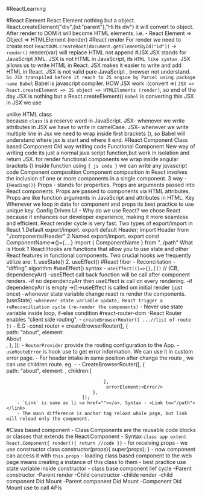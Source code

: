 #ReactLearning

#React Element 
    React Element nothing but a object. 
    React.createElement("div",{id:"parent"},"Hi Its div") it will convert to object.
    After render to DOM it will become HTML elements.
    i.e. - React Element => Object => HTMLElement (render)
#React render
    For render we need to create root `ReactDOM.createRoot(document.getElementById("id"))` -> `render()`
    render(var) will replace HTML not append
#JSX
    JSX stands for JavaScript XML.
    JSX is not HTML in JavaScript, its `HTML like syntax`.
    JSX allows us to write HTML in React.
    JSX makes it easier to write and add HTML in React.
    JSX is not valid pure JavaScript , browser not understand. 
       ` So JSX transpiled before it reach to JS engine by Parcel using package name Babel`
       Babel is javascript compiler.
    HOW JSX work :(convert =>)
        `JSX => React.createElement => JS object => HTMLElements (render)`, so end of the day JSX is nothing but a React.createElement()
        `Babel` is converting this JSX
    in JSX we use <div className=""> unlike HTML class <div class=""></div>
        because `class` is a reserve word in JavaScript.
    JSX- whenever we write attributes in JSX we have to write in camelCase.
    JSX- whenever we write multiple line in Jsx we need to wrap inside first brackets (), so Babel will understand where jsx is start and where it end.
#React Component
    Class based Component 
        Old way writing code
    Functional Component
        New way of writing code
        its just a normal java script function,but work in isolation and return JSX.
        for render functional components we wrap inside angular brackets (<functional component/>)
        inside function using `{ js code }` we can write any javascript code
    Component composition
        Component composition in React involves the inclusion of one or more components in a single component.
        3 way - 
            `{Heading()}`
            <Heading/>
            <Heading></Heading>
    Props - stands for properties.
        Props are arguments passed into React components.
        Props are passed to components via HTML attributes.
        Props are like function arguments in JavaScript and attributes in HTML.
    Key
        Whenever we loop in data for component and props its best practice to use unique key.
    Config Driven UI
        -
    Why do we use React?
        we chose React because it enhances our developer experience, making it more seamless and efficient.
        React render cycle is very fast.
    Two types of export/import in React
        1.Default export/import.
            export default Header;
            import Header from "./components/Header"
        2.Named export/import.
            export const ComponentName=>()={....}
            import { ComponentName } from "../path"
    What is Hook ?
        React Hooks are functions that allow you to use state and other React features in functional components.
    Two crucial hooks we frequently utilize are:
        1. useState()
        2. useEffect()
#React fiber - Reconciliation - "diffing" algorithm
    #useEffect()
        syntax - `useEffect(()=>{},[])` // (CB, dependencyArr)
        -useEffect call back function will be call after component renders.
        -if no dependencyArr then useEffect is call on every rendering.
        -if dependencyArr is empty ->[]->useEffect is called om initial render (just once)
        -whenever state variable change react re render the components.(useState)
        -`whenever state variable update, React trigger a reReconciliation cycle (re-render the components)`
        - Never use state variable inside loop, if-else condition
#react-router-dom
    -React Router enables "client side routing".
        - `createBrowserRouter([ ...//list of route  ])`
            - E.G -const router = createBrowserRouter([,
                                    {   
                                        path: "about",
                                        element: <div>About</div>,
                                    },
                                ]);
        - `RouterProvider` provide the routing configuration to the App.
        - `useRouteError` is hook use to get error information. We can use it in custom error page.
        -  For header intake in same position after change the route , we can use children route. eg. -
            - CreateBrowserRouter([,
                                    {   
                                        path: "about",
                                        element: <About/>,
                                        children:[

                                        ],
                                         errorElement:<Error/>
                                    },
                                ]);
        - `Link` is same as li <a href=""></a>, Syntax - <Link to="/path"></link>
        - The main difference is anchor tag reload whole page, but link will reload only the component.



#Class based component
    - Class Components are the reusable code blocks or classes that extends the React.Component
    - Syntax `class app extent React.Component{ render(){ return //code }}`
    - for receiving props 
        - we use constructor class
            constructor(props){
                super(props);
            }
        - now component can access it with `this.props`
        - loading class based component to the web page means creating a instance of this class to them
        - best practice use state variable inside constructor
        - class base component lief cycle
            -Parent constructor
            -Parent render
            -Child constructor
            -childe render
            -child component Did Mount
            -Parent component Did Mount
        -Component Did Mount use to call APIs